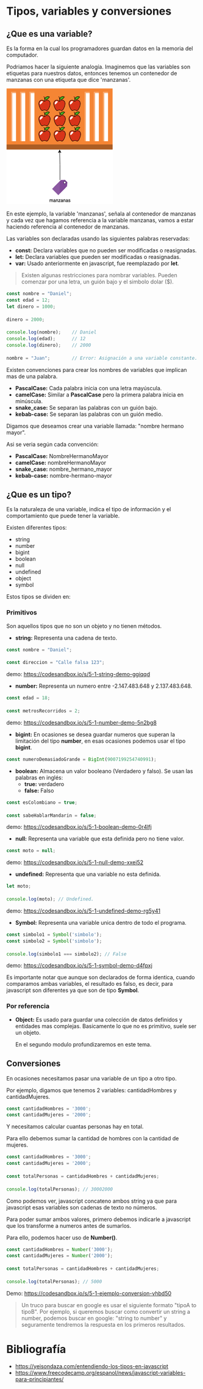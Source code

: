 # Tipos, variables y conversiones

## ¿Que es una variable?

Es la forma en la cual los programadores guardan datos en la memoria del computador.

Podriamos hacer la siguiente analogía. Imaginemos que las variables son etiquetas para nuestros datos, entonces tenemos un contenedor de manzanas con una etiqueta que dice 'manzanas'. 

![](images/5.1.png)

En este ejemplo, la variable 'manzanas', señala al contenedor de manzanas y cada vez que hagamos referencia a la variable manzanas, vamos a estar haciendo referencia al contenedor de manzanas.

Las variables son declaradas usando las siguientes palabras reservadas:
- **const:** Declara variables que no pueden ser modificadas o reasignadas.
- **let:** Declara variables que pueden ser modificadas o reasignadas.
- **var:** Usado anteriormente en javascript, fue reemplazado por **let**.

> Existen algunas restricciones para nombrar variables. Pueden comenzar por una letra, un guión bajo y el simbolo dolar ($).


```js
const nombre = "Daniel";
const edad = 12;
let dinero = 1000;

dinero = 2000;

console.log(nombre);    // Daniel
console.log(edad);      // 12
console.log(dinero);    // 2000

nombre = "Juan";        // Error: Asignación a una variable constante.

```

Existen convenciones para crear los nombres de variables que implican mas de una palabra.

- **PascalCase:** Cada palabra inicia con una letra mayúscula.
- **camelCase:** Similar a **PascalCase** pero la primera palabra inicia en minúscula.
- **snake_case:** Se separan las palabras con un guión bajo.
- **kebab-case:** Se separan las palabras con un guión medio.

Digamos que deseamos crear una variable llamada: "nombre hermano mayor".

Asi se veria según cada convención:

- **PascalCase:** NombreHermanoMayor
- **camelCase:** nombreHermanoMayor
- **snake_case:** nombre_hermano_mayor
- **kebab-case:** nombre-hermano-mayor

## ¿Que es un tipo?

Es la naturaleza de una variable, indica el tipo de información y el comportamiento que puede tener la variable.

Existen diferentes tipos:
- string
- number
- bigint
- boolean
- null
- undefined
- object
- symbol

Estos tipos se dividen en:

### Primitivos
Son aquellos tipos que no son un objeto y no tienen métodos.
- **string:** Representa una cadena de texto.

```js
const nombre = "Daniel";

const direccion = "Calle falsa 123";
```
demo: https://codesandbox.io/s/5-1-string-demo-ggiqqd


- **number:** Representa un numero entre -2.147.483.648 y 2.137.483.648.

```js
const edad = 18;

const metrosRecorridos = 2;
```
demo: https://codesandbox.io/s/5-1-number-demo-5n2bg8

- **bigint:** En ocasiones se desea guardar numeros que superan la limitación del tipo **number**, en esas ocasiones podemos usar el tipo **bigint**.

```js
const numeroDemasiadoGrande = BigInt(9007199254740991);
```

- **boolean:** Almacena un valor booleano (Verdadero y falso). Se usan las palabras en inglés:
    - **true:** verdadero
    - **false:** Falso

```js
const esColombiano = true;

const sabeHablarMandarin = false;
```
demo: https://codesandbox.io/s/5-1-boolean-demo-0r4lfj

- **null:** Representa una variable que esta definida pero no tiene valor.

```js
const moto = null;
```
demo: https://codesandbox.io/s/5-1-null-demo-xxei52
- **undefined:** Representa que una variable no esta definida.

```js
let moto;

console.log(moto); // Undefined.
```

demo: https://codesandbox.io/s/5-1-undefined-demo-rg5y41

- **Symbol:** Representa una variable unica dentro de todo el programa.

```js
const simbolo1 = Symbol('simbolo');
const simbolo2 = Symbol('simbolo');

console.log(simbolo1 === simbolo2); // False
```

demo: https://codesandbox.io/s/5-1-symbol-demo-d4fpxj

Es importante notar que aunque son declarados de forma identica, cuando comparamos ambas variables, el resultado es falso, es decir, para javascript son diferentes ya que son de tipo **Symbol**.

### Por referencia

- **Object:** Es usado para guardar una colección de datos definidos y entidades mas complejas. Basicamente lo que no es primitivo, suele ser un objeto.

    En el segundo modulo profundizaremos en este tema.

## Conversiones

En ocasiones necesitamos pasar una variable de un tipo a otro tipo. 

Por ejemplo, digamos que tenemos 2 variables: cantidadHombres y cantidadMujeres.

```js
const cantidadHombres = '3000';
const cantidadMujeres = '2000';
```

Y necesitamos calcular cuantas personas hay en total.

Para ello debemos sumar la cantidad de hombres con la cantidad de mujeres.

```js
const cantidadHombres = '3000';
const cantidadMujeres = '2000';

const totalPersonas = cantidadHombres + cantidadMujeres;

console.log(totalPersonas); // 30002000
```

Como podemos ver, javascript concateno ambos string ya que para javascript esas variables son cadenas de texto no números.

Para poder sumar ambos valores, primero debemos indicarle a javascript que los transforme a numeros antes de sumarlos.

Para ello, podemos hacer uso de **Number()**.


```js
const cantidadHombres = Number('3000');
const cantidadMujeres = Number('2000');

const totalPersonas = cantidadHombres + cantidadMujeres;

console.log(totalPersonas); // 5000
```
Demo: https://codesandbox.io/s/5-1-ejemplo-conversion-vhbd50

> Un truco para buscar en google es usar el siguiente formato "tipoA to tipoB". Por ejemplo, si queremos buscar como convertir un string a number, podemos buscar en google: "string to number" y seguramente tendremos la respuesta en los primeros resultados.


# Bibliografía
- https://yeisondaza.com/entendiendo-los-tipos-en-javascript
- https://www.freecodecamp.org/espanol/news/javascript-variables-para-principiantes/